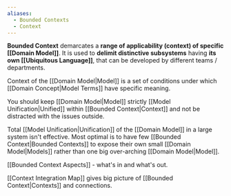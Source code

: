 ```yaml
---
aliases:
  - Bounded Contexts
  - Context
---
```

**Bounded Context** demarcates a **range of applicability (context) of specific [[Domain Model]]**. It is used to **delimit distinctive subsystems** having **its own [[Ubiquitous Language]]**, that can be developed by different teams / departments.

Context of the [[Domain Model|Model]] is a set of conditions under which [[Domain Concept|Model Terms]] have specific meaning.

You should keep [[Domain Model|Model]] strictly [[Model Unification|Unified]] within [[Bounded Context|Context]] and not be distracted with the issues outside.

Total [[Model Unification|Unification]] of the [[Domain Model]] in a large system isn't effective. Most optimal is to have few [[Bounded Context|Bounded Contexts]] to expose their own small [[Domain Model|Models]] rather than one big over-arching [[Domain Model|Model]].

[[Bounded Context Aspects]] - what's in and what's out.

[[Context Integration Map]] gives big picture of [[Bounded Context|Contexts]] and connections.

